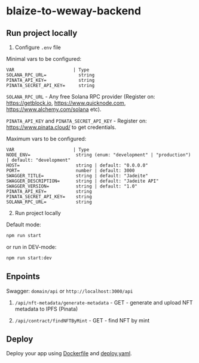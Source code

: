 # blaize-to-weway-backend

## Run project locally

1. Configure `.env` file

Minimal vars to be configured:
```
VAR                      | Type
SOLANA_RPC_URL=            string
PINATA_API_KEY=            string
PINATA_SECRET_API_KEY=     string
```

`SOLANA_RPC_URL` - Any free Solana RPC provider (Register on: https://getblock.io, https://www.quicknode.com, https://www.alchemy.com/solana etc).

`PINATA_API_KEY` and `PINATA_SECRET_API_KEY` - Register on: https://www.pinata.cloud/ to get credentials.

Maximum vars to be configured:
```
VAR                      | Type
NODE_ENV=                 string (enum: "development" | "production") | default: "development"
HOST=                     string | default: "0.0.0.0"
PORT=                     number | default: 3000
SWAGGER_TITLE=            string | default: "Jadeite"
SWAGGER_DESCRIPTION=      string | default: "Jadeite API"
SWAGGER_VERSION=          string | default: "1.0"
PINATA_API_KEY=           string
PINATA_SECRET_API_KEY=    string
SOLANA_RPC_URL=           string
```

2. Run project locally

Default mode:
```bash
npm run start
```

or run in DEV-mode:
```bash
npm run start:dev
```

## Enpoints

Swagger: `domain/api` or `http://localhost:3000/api`

1. `/api/nft-metadata/generate-metadata` - GET - generate and upload NFT metadata to IPFS (Pinata)
   
2. `/api/contract/findNFTByMint` - GET - find NFT by mint

## Deploy

Deploy your app using [Dockerfile](Dockerfile) and [deploy.yaml](github/workflows/deploy.yaml).
